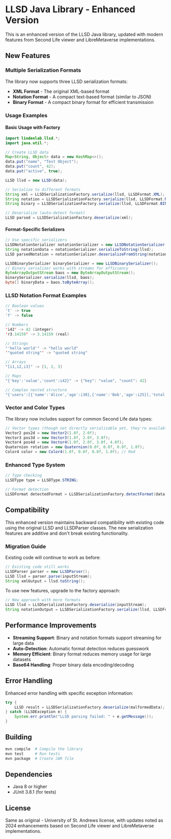 # LLSD Java Library - Enhanced Version

This is an enhanced version of the LLSD Java library, updated with modern features from Second Life viewer and LibreMetaverse implementations.

## New Features

### Multiple Serialization Formats

The library now supports three LLSD serialization formats:

- **XML Format** - The original XML-based format
- **Notation Format** - A compact text-based format (similar to JSON)
- **Binary Format** - A compact binary format for efficient transmission

### Usage Examples

#### Basic Usage with Factory

```java
import lindenlab.llsd.*;
import java.util.*;

// Create LLSD data
Map<String, Object> data = new HashMap<>();
data.put("name", "Test Object");
data.put("count", 42);
data.put("active", true);

LLSD llsd = new LLSD(data);

// Serialize to different formats
String xml = LLSDSerializationFactory.serialize(llsd, LLSDFormat.XML);
String notation = LLSDSerializationFactory.serialize(llsd, LLSDFormat.NOTATION);
String binary = LLSDSerializationFactory.serialize(llsd, LLSDFormat.BINARY);

// Deserialize (auto-detect format)
LLSD parsed = LLSDSerializationFactory.deserialize(xml);
```

#### Format-Specific Serializers

```java
// Use specific serializers
LLSDNotationSerializer notationSerializer = new LLSDNotationSerializer();
String notationData = notationSerializer.serializeToString(llsd);
LLSD parsedNotation = notationSerializer.deserializeFromString(notationData);

LLSDBinarySerializer binarySerializer = new LLSDBinarySerializer();
// Binary serializer works with streams for efficiency
ByteArrayOutputStream baos = new ByteArrayOutputStream();
binarySerializer.serialize(llsd, baos);
byte[] binaryData = baos.toByteArray();
```

### LLSD Notation Format Examples

```java
// Boolean values
't' -> true
'f' -> false

// Numbers  
'i42' -> 42 (integer)
'r3.14159' -> 3.14159 (real)

// Strings
"'hello world'" -> "hello world"
'"quoted string"' -> "quoted string"

// Arrays
"[i1,i2,i3]" -> [1, 2, 3]

// Maps
"{'key':'value','count':i42}" -> {"key": "value", "count": 42}

// Complex nested structure
"{'users':[{'name':'Alice','age':i30},{'name':'Bob','age':i25}],'total':i2}"
```

### Vector and Color Types

The library now includes support for common Second Life data types:

```java
// Vector types (though not directly serializable yet, they're available for future use)
Vector2 pos2d = new Vector2(1.0f, 2.0f);
Vector3 pos3d = new Vector3(1.0f, 2.0f, 3.0f);  
Vector4 pos4d = new Vector4(1.0f, 2.0f, 3.0f, 4.0f);
Quaternion rotation = new Quaternion(0.0f, 0.0f, 0.0f, 1.0f);
Color4 color = new Color4(1.0f, 0.0f, 0.0f, 1.0f); // Red
```

### Enhanced Type System

```java
// Type checking
LLSDType type = LLSDType.STRING;

// Format detection
LLSDFormat detectedFormat = LLSDSerializationFactory.detectFormat(data);
```

## Compatibility

This enhanced version maintains backward compatibility with existing code using the original LLSD and LLSDParser classes. The new serialization features are additive and don't break existing functionality.

### Migration Guide

Existing code will continue to work as before:

```java
// Existing code still works
LLSDParser parser = new LLSDParser();
LLSD llsd = parser.parse(inputStream);
String xmlOutput = llsd.toString();
```

To use new features, upgrade to the factory approach:

```java
// New approach with more formats
LLSD llsd = LLSDSerializationFactory.deserialize(inputStream);
String notationOutput = LLSDSerializationFactory.serialize(llsd, LLSDFormat.NOTATION);
```

## Performance Improvements

- **Streaming Support**: Binary and notation formats support streaming for large data
- **Auto-Detection**: Automatic format detection reduces guesswork
- **Memory Efficient**: Binary format reduces memory usage for large datasets
- **Base64 Handling**: Proper binary data encoding/decoding

## Error Handling

Enhanced error handling with specific exception information:

```java
try {
    LLSD result = LLSDSerializationFactory.deserialize(malformedData);
} catch (LLSDException e) {
    System.err.println("LLSD parsing failed: " + e.getMessage());
}
```

## Building

```bash
mvn compile  # Compile the library
mvn test     # Run tests
mvn package  # Create JAR file
```

## Dependencies

- Java 8 or higher
- JUnit 3.8.1 (for tests)

## License

Same as original - University of St. Andrews license, with updates noted as 2024 enhancements based on Second Life viewer and LibreMetaverse implementations.
